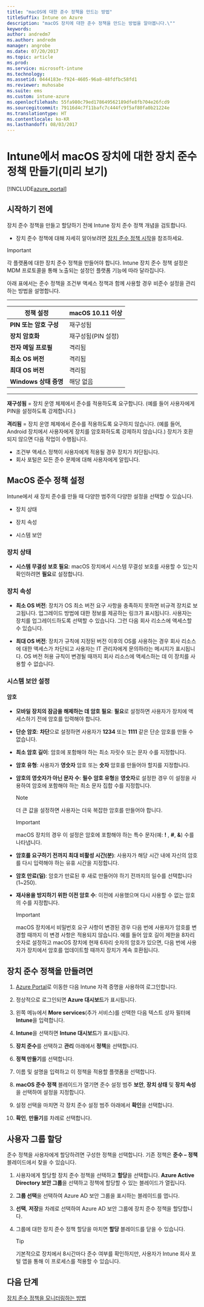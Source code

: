 ```yaml
---
title: "macOS에 대한 준수 정책을 만드는 방법"
titleSuffix: Intune on Azure
description: "macOS 장치에 대한 준수 정책을 만드는 방법을 알아봅니다.\""
keywords: 
author: andredm7
ms.author: andredm
manager: angrobe
ms.date: 07/20/2017
ms.topic: article
ms.prod: 
ms.service: microsoft-intune
ms.technology: 
ms.assetid: 0444183e-f924-4605-96a8-48fdfbc58fd1
ms.reviewer: muhosabe
ms.suite: ems
ms.custom: intune-azure
ms.openlocfilehash: 55fa980c79ed178649562189dfe8fb704e26fcd9
ms.sourcegitcommit: 79116d4c7f11bafc7c444fc9f5af80fa0b21224e
ms.translationtype: HT
ms.contentlocale: ko-KR
ms.lasthandoff: 08/03/2017
---
```

# <a name="create-a-device-compliance-policy-for-macos-devices-preview-with-intune"></a>Intune에서 macOS 장치에 대한 장치 준수 정책 만들기(미리 보기)


[!INCLUDE[azure_portal](./includes/azure_portal.md)]

## <a name="before-you-begin"></a>시작하기 전에

장치 준수 정책을 만들고 할당하기 전에 Intune 장치 준수 정책 개념을 검토합니다.

- 장치 준수 정책에 대해 자세히 알아보려면 [장치 준수 정책 시작](device-compliance.md)을 참조하세요.

> [!IMPORTANT]
> 각 플랫폼에 대한 장치 준수 정책을 만들어야 합니다. Intune 장치 준수 정책 설정은 MDM 프로토콜을 통해 노출되는 설정인 플랫폼 기능에 따라 달라집니다.

아래 표에서는 준수 정책을 조건부 액세스 정책과 함께 사용할 경우 비준수 설정을 관리하는 방법을 설명합니다.

-------------------------------


| **정책 설정** | **macOS 10.11 이상** |
| --- | --- |
| **PIN 또는 암호 구성** | 재구성됨 |   
| **장치 암호화** | 재구성됨(PIN 설정) |
| **전자 메일 프로필** | 격리됨 |
|**최소 OS 버전** | 격리됨 |
| **최대 OS 버전** | 격리됨 |  
| **Windows 상태 증명** | 해당 없음 |  
----------------------------


**재구성됨** = 장치 운영 체제에서 준수를 적용하도록 요구합니다. (예를 들어 사용자에게 PIN을 설정하도록 강제합니다.)

**격리됨** = 장치 운영 체제에서 준수를 적용하도록 요구하지 않습니다. (예를 들어, Android 장치에서 사용자에게 장치를 암호화하도록 강제하지 않습니다.) 장치가 호환되지 않으면 다음 작업이 수행됩니다.

- 조건부 액세스 정책이 사용자에게 적용될 경우 장치가 차단됩니다.
- 회사 포털은 모든 준수 문제에 대해 사용자에게 알립니다.

## <a name="macos-compliance-policy-settings"></a>MacOS 준수 정책 설정

Intune에서 새 장치 준수를 만들 때 다양한 범주의 다양한 설정을 선택할 수 있습니다.

- 장치 상태

- 장치 속성

- 시스템 보안

### <a name="device-health"></a>장치 상태

- **시스템 무결성 보호 필요**: macOS 장치에서 시스템 무결성 보호를 사용할 수 있는지 확인하려면 **필요**로 설정합니다.

### <a name="device-properties"></a>장치 속성

- **최소 OS 버전**: 장치가 OS 최소 버전 요구 사항을 충족하지 못하면 비규격 장치로 보고됩니다. 업그레이드 방법에 대한 정보를 제공하는 링크가 표시됩니다. 사용자는 장치를 업그레이드하도록 선택할 수 있습니다. 그런 다음 회사 리소스에 액세스할 수 있습니다.

- **최대 OS 버전**: 장치가 규칙에 지정된 버전 이후의 OS를 사용하는 경우 회사 리소스에 대한 액세스가 차단되고 사용자는 IT 관리자에게 문의하라는 메시지가 표시됩니다. OS 버전 허용 규칙이 변경될 때까지 회사 리소스에 액세스하는 데 이 장치를 사용할 수 없습니다.

### <a name="system-security-settings"></a>시스템 보안 설정

#### <a name="password"></a>암호

- **모바일 장치의 잠금을 해제하는 데 암호 필요**: **필요**로 설정하면 사용자가 장치에 액세스하기 전에 암호를 입력해야 합니다.

- **단순 암호**: **차단**으로 설정하면 사용자가 **1234** 또는 **1111** 같은 단순 암호를 만들 수 없습니다.

- **최소 암호 길이**: 암호에 포함해야 하는 최소 자릿수 또는 문자 수를 지정합니다.

- **암호 유형**: 사용자가 **영숫자** 암호 또는 **숫자** 암호를 만들어야 할지를 지정합니다.

- **암호의 영숫자가 아닌 문자 수**: **필수 암호 유형**을 **영숫자**로 설정한 경우 이 설정을 사용하여 암호에 포함해야 하는 최소 문자 집합 수를 지정합니다. 

    > [!NOTE]
    > 더 큰 값을 설정하면 사용자는 더욱 복잡한 암호를 만들어야 합니다.

    > [!IMPORTANT]
    > macOS 장치의 경우 이 설정은 암호에 포함해야 하는 특수 문자(예: **!** , **#**, **&amp;**) 수를 나타냅니다.

- **암호를 요구하기 전까지 최대 비활성 시간(분)**: 사용자가 해당 시간 내에 자신의 암호를 다시 입력해야 하는 유휴 시간을 지정합니다.

- **암호 만료(일)**: 암호가 만료된 후 새로 만들어야 하기 전까지의 일수를 선택합니다(1~250).

- **재사용을 방지하기 위한 이전 암호 수**: 이전에 사용했으며 다시 사용할 수 없는 암호의 수를 지정합니다.

    > [!IMPORTANT]
    > macOS 장치에서 비밀번호 요구 사항이 변경된 경우 다음 번에 사용자가 암호를 변경할 때까지 이 변경 사항은 적용되지 않습니다. 예를 들어 암호 길이 제한을 8자리 숫자로 설정하고 macOS 장치에 현재 6자리 숫자의 암호가 있으면, 다음 번에 사용자가 장치에서 암호를 업데이트할 때까지 장치가 계속 호환됩니다.

## <a name="to-create-a-device-compliance-policy"></a>장치 준수 정책을 만들려면

1. [Azure Portal](https://portal.azure.com)로 이동한 다음 Intune 자격 증명을 사용하여 로그인합니다.

2. 정상적으로 로그인되면 **Azure 대시보드**가 표시됩니다.

3. 왼쪽 메뉴에서 **More services**(추가 서비스)를 선택한 다음 텍스트 상자 필터에 **Intune**을 입력합니다.

4. **Intune**을 선택하면 **Intune 대시보드**가 표시됩니다.

5. **장치 준수**를 선택하고 **관리** 아래에서 **정책**을 선택합니다.

6. **정책 만들기**를 선택합니다.

7. 이름 및 설명을 입력하고 이 정책을 적용할 플랫폼을 선택합니다.

8. **macOS 준수 정책** 블레이드가 열기면 준수 설정 범주 **보안**, **장치 상태** 및 **장치 속성**을 선택하여 설정을 지정합니다.

10. 설정 선택을 마치면 각 장치 준수 설정 범주 아래에서 **확인**을 선택합니다.

11. **확인**, **만들기**를 차례로 선택합니다.

## <a name="assign-user-groups"></a>사용자 그룹 할당

준수 정책을 사용자에게 할당하려면 구성한 정책을 선택합니다. 기존 정책은 **준수 – 정책** 블레이드에서 찾을 수 있습니다.

1. 사용자에게 할당할 장치 준수 정책을 선택하고 **할당**을 선택합니다. **Azure Active Directory 보안 그룹**을 선택하고 정책에 할당할 수 있는 블레이드가 열립니다.

2. **그룹 선택**을 선택하여 Azure AD 보안 그룹을 표시하는 블레이드를 엽니다.

3. **선택**, **저장**을 차례로 선택하여 Azure AD 보안 그룹에 장치 준수 정책을 할당합니다.

4. 그룹에 대한 장치 준수 정책 할당을 마치면 **할당** 블레이드를 닫을 수 있습니다.

    > [!TIP]
    > 기본적으로 장치에서 8시간마다 준수 여부를 확인하지만, 사용자가 Intune 회사 포털 앱을 통해 이 프로세스를 적용할 수 있습니다.

## <a name="next-steps"></a>다음 단계

[장치 준수 정책을 모니터링하는 방법](compliance-policy-monitor.md)

